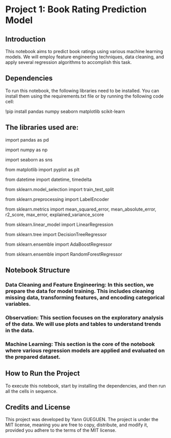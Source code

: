 # Project 1: Book Rating Prediction Model

## Introduction
This notebook aims to predict book ratings using various machine learning models. We will employ feature engineering techniques, data cleaning, and apply several regression algorithms to accomplish this task.

## Dependencies
To run this notebook, the following libraries need to be installed. You can install them using the requirements.txt file or by running the following code cell:

!pip install pandas numpy seaborn matplotlib scikit-learn

## The libraries used are:

import pandas as pd

import numpy as np

import seaborn as sns

from matplotlib import pyplot as plt

from datetime import datetime, timedelta

from sklearn.model_selection import train_test_split

from sklearn.preprocessing import LabelEncoder

from sklearn.metrics import mean_squared_error, mean_absolute_error, r2_score, max_error, explained_variance_score

from sklearn.linear_model import LinearRegression

from sklearn.tree import DecisionTreeRegressor

from sklearn.ensemble import AdaBoostRegressor

from sklearn.ensemble import RandomForestRegressor


## Notebook Structure
### Data Cleaning and Feature Engineering: In this section, we prepare the data for model training. This includes cleaning missing data, transforming features, and encoding categorical variables.

### Observation: This section focuses on the exploratory analysis of the data. We will use plots and tables to understand trends in the data.

### Machine Learning: This section is the core of the notebook where various regression models are applied and evaluated on the prepared dataset.

## How to Run the Project
To execute this notebook, start by installing the dependencies, and then run all the cells in sequence.

## Credits and License
This project was developed by Yann GUEGUEN. The project is under the MIT license, meaning you are free to copy, distribute, and modify it, provided you adhere to the terms of the MIT license.
